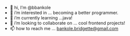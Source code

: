 - 🦒 hi, I’m @bbankole
- 👀 i’m interested in ... becoming a better programmer.    
- 🌱 i’m currently learning ...java!
- 💞️ i’m looking to collaborate on ... cool frontend projects!
- 📫 how to reach me ... bankole.bridgette@gmail.com

<!---
bbankole/bbankole is a ✨ special ✨ repository because its `README.md` (this file) appears on your GitHub profile.
You can click the Preview link to take a look at your changes.
--->
